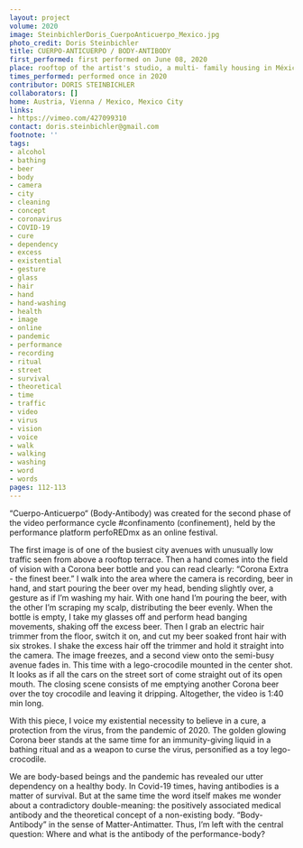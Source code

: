 ```yaml
---
layout: project
volume: 2020
image: SteinbichlerDoris_CuerpoAnticuerpo_Mexico.jpg
photo_credit: Doris Steinbichler
title: CUERPO-ANTICUERPO / BODY-ANTIBODY
first_performed: first performed on June 08, 2020
place: rooftop of the artist's studio, a multi- family housing in México City
times_performed: performed once in 2020
contributor: DORIS STEINBICHLER
collaborators: []
home: Austria, Vienna / Mexico, Mexico City
links:
- https://vimeo.com/427099310
contact: doris.steinbichler@gmail.com
footnote: ''
tags:
- alcohol
- bathing
- beer
- body
- camera
- city
- cleaning
- concept
- coronavirus
- COVID-19
- cure
- dependency
- excess
- existential
- gesture
- glass
- hair
- hand
- hand-washing
- health
- image
- online
- pandemic
- performance
- recording
- ritual
- street
- survival
- theoretical
- time
- traffic
- video
- virus
- vision
- voice
- walk
- walking
- washing
- word
- words
pages: 112-113
---
```


“Cuerpo-Anticuerpo“ (Body-Antibody) was created for the second phase of the video performance cycle #confinamento (confinement), held by the performance platform perfoREDmx as an online festival.

 

The first image is of one of the busiest city avenues with unusually low traffic seen from above a rooftop terrace. Then a hand comes into the field of vision with a Corona beer bottle and you can read clearly: “Corona Extra - the finest beer.” I walk into the area where the camera is recording, beer in hand, and start pouring the beer over my head, bending slightly over, a gesture as if I’m washing my hair. With one hand I’m pouring the beer, with the other I’m scraping my scalp, distributing the beer evenly. When the bottle is empty, I take my glasses off and perform head banging movements, shaking off the excess beer. Then I grab an electric hair trimmer from the floor, switch it on, and cut my beer soaked front hair with six strokes. I shake the excess hair off the trimmer and hold it straight into the camera. The image freezes, and a second view onto the semi-busy avenue fades in. This time with a lego-crocodile mounted in the center shot. It looks as if all the cars on the street sort of come straight out of its open mouth. The closing scene consists of me emptying another Corona beer over the toy crocodile and leaving it dripping. Altogether, the video is 1:40 min long.

 

With this piece, I voice my existential necessity to believe in a cure, a protection from the virus, from the pandemic of 2020. The golden glowing Corona beer stands at the same time for an immunity-giving liquid in a bathing ritual and as a weapon to curse the virus, personified as a toy lego-crocodile. 

We are body-based beings and the pandemic has revealed our utter dependency on a healthy body. In Covid-19 times, having antibodies is a matter of survival. But at the same time the word itself makes me wonder about a contradictory double-meaning: the positively associated medical antibody and the theoretical concept of a non-existing body. “Body-Antibody” in the sense of Matter-Antimatter. Thus, I’m left with the central question: Where and what is the antibody of the performance-body?